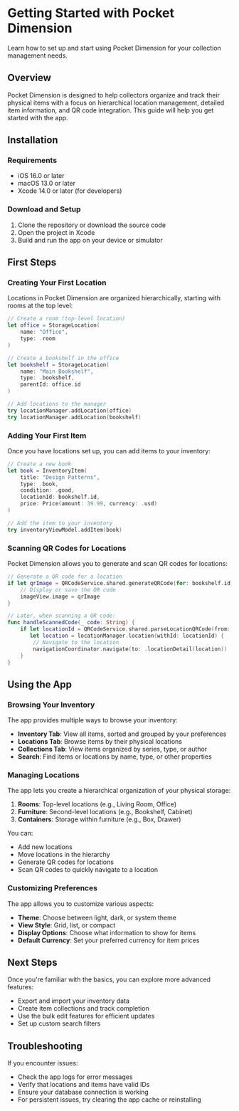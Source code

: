 # Getting Started with Pocket Dimension

Learn how to set up and start using Pocket Dimension for your collection management needs.

## Overview

Pocket Dimension is designed to help collectors organize and track their physical items with a focus on hierarchical location management, detailed item information, and QR code integration. This guide will help you get started with the app.

## Installation

### Requirements

- iOS 16.0 or later
- macOS 13.0 or later
- Xcode 14.0 or later (for developers)

### Download and Setup

1. Clone the repository or download the source code
2. Open the project in Xcode
3. Build and run the app on your device or simulator

## First Steps

### Creating Your First Location

Locations in Pocket Dimension are organized hierarchically, starting with rooms at the top level:

```swift
// Create a room (top-level location)
let office = StorageLocation(
    name: "Office",
    type: .room
)

// Create a bookshelf in the office
let bookshelf = StorageLocation(
    name: "Main Bookshelf",
    type: .bookshelf,
    parentId: office.id
)

// Add locations to the manager
try locationManager.addLocation(office)
try locationManager.addLocation(bookshelf)
```

### Adding Your First Item

Once you have locations set up, you can add items to your inventory:

```swift
// Create a new book
let book = InventoryItem(
    title: "Design Patterns",
    type: .book,
    condition: .good,
    locationId: bookshelf.id,
    price: Price(amount: 39.99, currency: .usd)
)

// Add the item to your inventory
try inventoryViewModel.addItem(book)
```

### Scanning QR Codes for Locations

Pocket Dimension allows you to generate and scan QR codes for locations:

```swift
// Generate a QR code for a location
if let qrImage = QRCodeService.shared.generateQRCode(for: bookshelf.id) {
    // Display or save the QR code
    imageView.image = qrImage
}

// Later, when scanning a QR code:
func handleScannedCode(_ code: String) {
    if let locationId = QRCodeService.shared.parseLocationQRCode(from: code),
       let location = locationManager.location(withId: locationId) {
        // Navigate to the location
        navigationCoordinator.navigate(to: .locationDetail(location))
    }
}
```

## Using the App

### Browsing Your Inventory

The app provides multiple ways to browse your inventory:

- **Inventory Tab**: View all items, sorted and grouped by your preferences
- **Locations Tab**: Browse items by their physical locations
- **Collections Tab**: View items organized by series, type, or author
- **Search**: Find items or locations by name, type, or other properties

### Managing Locations

The app lets you create a hierarchical organization of your physical storage:

1. **Rooms**: Top-level locations (e.g., Living Room, Office)
2. **Furniture**: Second-level locations (e.g., Bookshelf, Cabinet)
3. **Containers**: Storage within furniture (e.g., Box, Drawer)

You can:
- Add new locations
- Move locations in the hierarchy
- Generate QR codes for locations
- Scan QR codes to quickly navigate to a location

### Customizing Preferences

The app allows you to customize various aspects:

- **Theme**: Choose between light, dark, or system theme
- **View Style**: Grid, list, or compact
- **Display Options**: Choose what information to show for items
- **Default Currency**: Set your preferred currency for item prices

## Next Steps

Once you're familiar with the basics, you can explore more advanced features:

- Export and import your inventory data
- Create item collections and track completion
- Use the bulk edit features for efficient updates
- Set up custom search filters

## Troubleshooting

If you encounter issues:

- Check the app logs for error messages
- Verify that locations and items have valid IDs
- Ensure your database connection is working
- For persistent issues, try clearing the app cache or reinstalling 